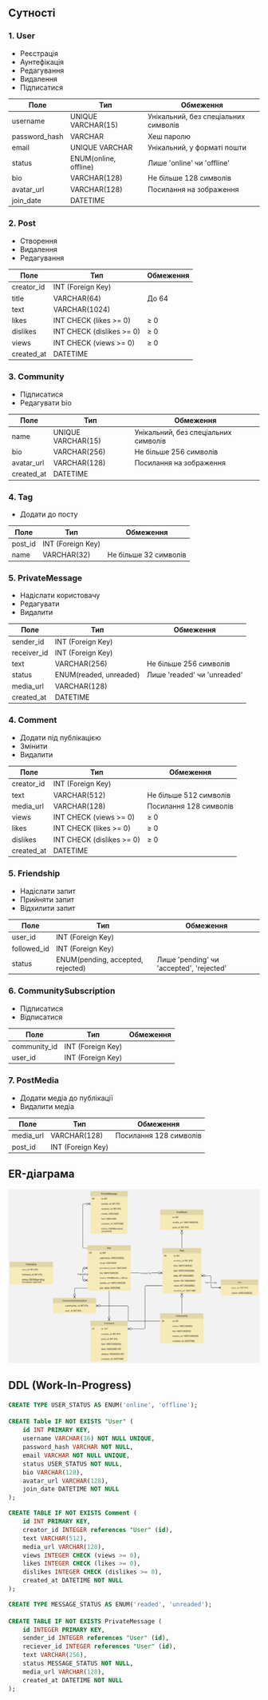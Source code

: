 ## Сутності

### 1. User
- Реєстрація
- Аунтефікація
- Редагування
- Видалення
- Підписатися


| Поле          | Тип                   | Обмеження                            |
|---------------|-----------------------|--------------------------------------|
| username      | UNIQUE VARCHAR(15)    | Унікальний, без спеціальних символів |
| password_hash | VARCHAR               | Хеш паролю                           |
| email         | UNIQUE VARCHAR        | Унікальний, у форматі пошти          |
| status        | ENUM(online, offline) | Лише 'online' чи 'offline'           |
| bio           | VARCHAR(128)          | Не більше 128 символів               |
| avatar_url    | VARCHAR(128)          | Посилання на зображення              |
| join_date     | DATETIME              |                                      |


### 2. Post
- Створення
- Видалення
- Редагування


| Поле          | Тип                         | Обмеження            |
|---------------|-----------------------------|----------------------|
| creator_id    | INT (Foreign Key)           |                      |
| title         | VARCHAR(64)                 | До 64                |
| text          | VARCHAR(1024)               |                      |
| likes         | INT CHECK (likes >= 0)      | ≥ 0                  |
| dislikes      | INT CHECK (dislikes >= 0)   | ≥ 0                  |
| views         | INT CHECK (views >= 0)      | ≥ 0                  |
| created_at    | DATETIME                    |                      |


### 3. Community
- Підписатися
- Редагувати bio

| Поле          | Тип                                | Обмеження                            |
|---------------|------------------------------------|--------------------------------------|
| name          | UNIQUE VARCHAR(15)                 | Унікальний, без спеціальних символів |
| bio           | VARCHAR(256)                       | Не більше 256 символів               |
| avatar_url    | VARCHAR(128)                       | Посилання на зображення              |
| created_at    | DATETIME                           |                                      |


### 4. Tag
- Додати до посту

| Поле          | Тип               | Обмеження             | 
|---------------|-------------------|-----------------------|
| post_id       | INT (Foreign Key) |                       |
| name          | VARCHAR(32)       | Не більше 32 символів |


### 5. PrivateMessage
- Надіслати користовачу
- Редагувати
- Видалити


| Поле          | Тип                    | Обмеження                    | 
|---------------|------------------------|------------------------------|
| sender_id     | INT (Foreign Key)      |                              |
| receiver_id   | INT (Foreign Key)      |                              |
| text          | VARCHAR(256)           | Не більше 256 символів       |
| status        | ENUM(readed, unreaded) | Лише 'readed' чи 'unreaded'  |
| media_url     | VARCHAR(128)           |                              |
| created_at    | DATETIME               |                              |


### 4. Comment
- Додати під публікацією
- Змінити
- Видалити

| Поле          | Тип                          | Обмеження              |
|---------------|------------------------------|------------------------|
| creator_id    | INT (Foreign Key)            |                        |
| text          | VARCHAR(512)                 | Не більше 512 символів |
| media_url     | VARCHAR(128)                 | Посилання 128 символів |
| views         | INT CHECK (views >= 0)       | ≥ 0                    |
| likes         | INT CHECK (likes >= 0)       | ≥ 0                    |
| dislikes      | INT CHECK (dislikes >= 0)    | ≥ 0                    |
| created_at    | DATETIME                     |                        |


### 5. Friendship
- Надіслати запит
- Прийняти запит 
- Відхилити запит

| Поле          | Тип                                | Обмеження                                | 
|---------------|------------------------------------|------------------------------------------|
| user_id       | INT (Foreign Key)                  |                                          |
| followed_id   | INT (Foreign Key)                  |                                          |
| status        | ENUM(pending, accepted, rejected)  | Лише 'pending' чи 'accepted', 'rejected' |


### 6. CommunitySubscription
- Підписатися
- Відписатися

| Поле          | Тип                                | Обмеження              |
|---------------|------------------------------------|------------------------|
| community_id  | INT (Foreign Key)                  |                        |
| user_id       | INT (Foreign Key)                  |                        |


### 7. PostMedia
- Додати медіа до публікації
- Видалити медіа

| Поле          | Тип                                | Обмеження              |
|---------------|------------------------------------|------------------------|
| media_url     | VARCHAR(128)                       | Посилання 128 символів |
| post_id       | INT (Foreign Key)                  |                        |



## ER-діаграма
<p align="center">
    <img src='diagrams/diagram.jpg'/>
</p>

## DDL (Work-In-Progress)

```sql
CREATE TYPE USER_STATUS AS ENUM('online', 'offline');

CREATE Table IF NOT EXISTS "User" (
    id INT PRIMARY KEY,
    username VARCHAR(16) NOT NULL UNIQUE,
    password_hash VARCHAR NOT NULL,
    email VARCHAR NOT NULL UNIQUE,
    status USER_STATUS NOT NULL,
    bio VARCHAR(128),
    avatar_url VARCHAR(128),
    join_date DATETIME NOT NULL
);
```

```sql
CREATE TABLE IF NOT EXISTS Comment (
    id INT PRIMARY KEY,
    creator_id INTEGER references "User" (id),
    text VARCHAR(512),
    media_url VARCHAR(128),
    views INTEGER CHECK (views >= 0),
    likes INTEGER CHECK (likes >= 0),
    dislikes INTEGER CHECK (dislikes >= 0),
    created_at DATETIME NOT NULL
);
```

```sql
CREATE TYPE MESSAGE_STATUS AS ENUM('readed', 'unreaded');

CREATE TABLE IF NOT EXISTS PrivateMessage (
    id INTEGER PRIMARY KEY,
    sender_id INTEGER references "User" (id),
    reciever_id INTEGER references "User" (id),
    text VARCHAR(256),
    status MESSAGE_STATUS NOT NULL,
    media_url VARCHAR(128),
    created_at DATETIME NOT NULL
);
```

